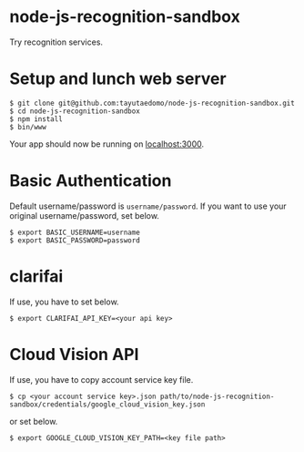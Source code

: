 # node-js-recognition-sandbox
Try recognition services.

# Setup and lunch web server
```
$ git clone git@github.com:tayutaedomo/node-js-recognition-sandbox.git
$ cd node-js-recognition-sandbox
$ npm install
$ bin/www
```

Your app should now be running on [localhost:3000](http://localhost:3000).

# Basic Authentication
Default username/password is `username/password`. If you want to use your original username/password, set below.
````
$ export BASIC_USERNAME=username
$ export BASIC_PASSWORD=password
````


# clarifai
If use, you have to set below.
````
$ export CLARIFAI_API_KEY=<your api key>
````


# Cloud Vision API
If use, you have to copy account service key file.
```
$ cp <your account service key>.json path/to/node-js-recognition-sandbox/credentials/google_cloud_vision_key.json
```
or set below.
````
$ export GOOGLE_CLOUD_VISION_KEY_PATH=<key file path>
````

